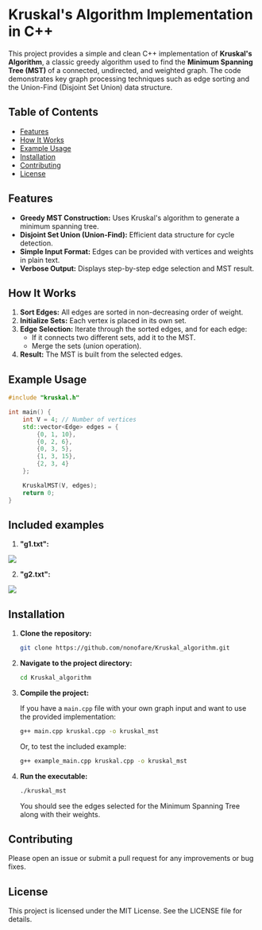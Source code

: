 # Kruskal's Algorithm Implementation in C++

This project provides a simple and clean C++ implementation of **Kruskal's Algorithm**, a classic greedy algorithm used
to find the **Minimum Spanning Tree (MST)** of a connected, undirected, and weighted graph. The code demonstrates key
graph processing techniques such as edge sorting and the Union-Find (Disjoint Set Union) data structure.

## Table of Contents

- [Features](#features)
- [How It Works](#how-it-works)
- [Example Usage](#example-usage)
- [Installation](#installation)
- [Contributing](#contributing)
- [License](#license)

## Features

- **Greedy MST Construction:** Uses Kruskal's algorithm to generate a minimum spanning tree.
- **Disjoint Set Union (Union-Find):** Efficient data structure for cycle detection.
- **Simple Input Format:** Edges can be provided with vertices and weights in plain text.
- **Verbose Output:** Displays step-by-step edge selection and MST result.

## How It Works

1. **Sort Edges:** All edges are sorted in non-decreasing order of weight.
2. **Initialize Sets:** Each vertex is placed in its own set.
3. **Edge Selection:** Iterate through the sorted edges, and for each edge:
   - If it connects two different sets, add it to the MST.
   - Merge the sets (union operation).
4. **Result:** The MST is built from the selected edges.

## Example Usage

```cpp
#include "kruskal.h"

int main() {
    int V = 4; // Number of vertices
    std::vector<Edge> edges = {
        {0, 1, 10},
        {0, 2, 6},
        {0, 3, 5},
        {1, 3, 15},
        {2, 3, 4}
    };

    KruskalMST(V, edges);
    return 0;
}
```

## Included examples

1. **"g1.txt":**

<div>
  <img src="./plots/plot1.png">
</div>

2. **"g2.txt":**

<div>
  <img src="./plots/plot2.png">
</div>

## Installation

1. **Clone the repository:**

   ```bash
   git clone https://github.com/nonofare/Kruskal_algorithm.git
   ```

2. **Navigate to the project directory:**

   ```bash
   cd Kruskal_algorithm
   ```

3. **Compile the project:**

   If you have a `main.cpp` file with your own graph input and want to use the provided implementation:

   ```bash
   g++ main.cpp kruskal.cpp -o kruskal_mst
   ```

   Or, to test the included example:

   ```bash
   g++ example_main.cpp kruskal.cpp -o kruskal_mst
   ```

4. **Run the executable:**

   ```bash
   ./kruskal_mst
   ```

   You should see the edges selected for the Minimum Spanning Tree along with their weights.

## Contributing

Please open an issue or submit a pull request for any improvements or bug fixes.

## License

This project is licensed under the MIT License. See the LICENSE file for details.
